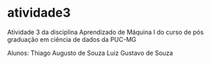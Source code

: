 # atividade3
Atividade 3 da disciplina Aprendizado de Máquina I do curso de pós graduação em ciência de dados da PUC-MG

Alunos:
Thiago Augusto de Souza
Luiz Gustavo de Souza
